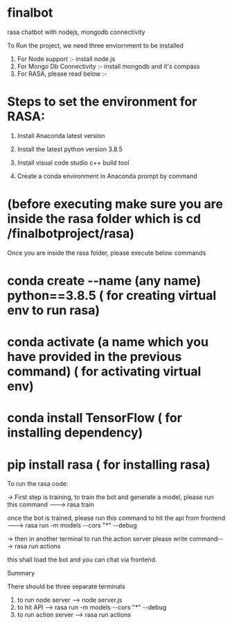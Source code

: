 # finalbot
 rasa chatbot with nodejs, mongodb connectivity

To Run the project, we need three enviornment to be installed 
1. For Node support :- install node.js
2. For Mongo Db Connectivity :-  install mongodb and it's compass
3. For RASA, please read below :-

# Steps to set the environment for RASA:  
1. Install Anaconda latest version  

2. Install the latest python version 3.8.5 

3. Install visual code studio c++ build tool 

4. Create a conda environment in Anaconda prompt by command  
# (before executing make sure you are inside the rasa folder which is cd <your directory>/finalbotproject/rasa)
 
 Once you are inside the rasa folder, please execute below commands

# conda create --name (any name)  python==3.8.5 ( for creating virtual env to run rasa)

# conda activate (a name which you have provided in the previous command)  ( for activating virtual env)

# conda install TensorFlow ( for installing dependency)

# pip install rasa  ( for installing rasa)

 

To run the rasa code: 

-> First step is training, to train the bot and generate a model, please run this command ---> rasa train

once the bot is trained, please run this command to hit the api from frontend ---> rasa run -m models --cors "*" --debug

->  then in another terminal to run the action server please write command---> rasa run actions

this shall load the bot and you can chat via frontend. 


Summary

There should be three separate terminals
1. to run node server --> node server.js
2. to hit API --> rasa run -m models --cors "*" --debug
3. to run action server --> rasa run actions

 
 

